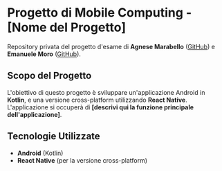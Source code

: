 # Progetto di Mobile Computing - **[Nome del Progetto]**

Repository privata del progetto d'esame di **Agnese Marabello** ([GitHub](https://github.com/agnesemarabello)) e **Emanuele Moro** ([GitHub](https://github.com/hikerema)).

## Scopo del Progetto
L'obiettivo di questo progetto è sviluppare un'applicazione Android in **Kotlin**, e una versione cross-platform utilizzando **React Native**. L'applicazione si occuperà di **[descrivi qui la funzione principale dell'applicazione]**.

## Tecnologie Utilizzate
- **Android** (Kotlin)
- **React Native** (per la versione cross-platform)
